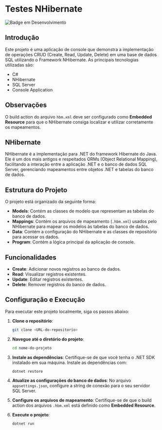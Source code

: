 # Testes NHibernate

![Badge em Desenvolvimento](https://img.shields.io/static/v1?label=STATUS&message=FINALIZADO&color=GREEN&style=for-the-badge)

## Introdução
Este projeto é uma aplicação de console que demonstra a implementação de operações CRUD (Create, Read, Update, Delete) em uma base de dados SQL utilizando o Framework NHibernate. As principais tecnologias utilizadas são:

* C#
* NHibernate
* SQL Server
* Console Application

## Observações
O build action do arquivo `hbm.xml` deve ser configurado como **Embedded Resource** para que o NHibernate consiga localizar e utilizar corretamente os mapeamentos.

## NHibernate
NHibernate é a implementação para .NET do framework Hibernate do Java. Ele é um dos mais antigos e respeitados ORMs (Object Relational Mapping), facilitando a interação entre a aplicação .NET e o banco de dados SQL Server, gerenciando mapeamentos entre objetos .NET e tabelas do banco de dados.

## Estrutura do Projeto
O projeto está organizado da seguinte forma:
* **Models**: Contém as classes de modelo que representam as tabelas do banco de dados.
* **Mappings**: Contém os arquivos de mapeamento (`.hbm.xml`) usados pelo NHibernate para mapear os modelos às tabelas do banco de dados.
* **Data**: Contém a configuração do NHibernate e as classes de repositório para acessar os dados.
* **Program**: Contém a lógica principal da aplicação de console.

## Funcionalidades
* **Create**: Adicionar novos registros ao banco de dados.
* **Read**: Visualizar registros existentes.
* **Update**: Editar registros existentes.
* **Delete**: Remover registros do banco de dados.

## Configuração e Execução
Para executar este projeto localmente, siga os passos abaixo:

1. **Clone o repositório**:
   ```bash
   git clone <URL-do-repositorio>
   ```

2. **Navegue até o diretório do projeto**:
   ```bash
   cd nome-do-projeto
   ```

3. **Instale as dependências**:
   Certifique-se de que você tenha o .NET SDK instalado em sua máquina. Instale as dependências com:
   ```bash
   dotnet restore
   ```

4. **Atualize as configurações do banco de dados**:
   No arquivo `appsettings.json`, configure a string de conexão para o seu servidor SQL Server.

5. **Configure os arquivos de mapeamento**:
   Certifique-se de que o build action dos arquivos `.hbm.xml` está definido como **Embedded Resource**.

6. **Execute o projeto**:
   ```bash
   dotnet run
   ```

